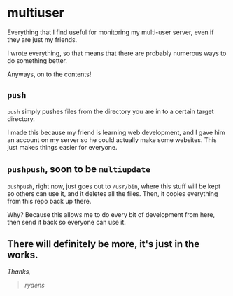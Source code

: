 # multiuser
Everything that I find useful for monitoring my multi-user
server, even if they are just my friends.

I wrote everything, so that means that there are probably
numerous ways to do something better.

Anyways, on to the contents!

## `push`
`push` simply pushes files from the directory you are in
to a certain target directory.

I made this because my friend is learning web development,
and I gave him an account on my server so he could actually
make some websites. This just makes things easier for everyone.


## `pushpush`, soon to be `multiupdate`
`pushpush`, right now, just goes out to `/usr/bin`, where this
stuff will be kept so others can use it, and it deletes all the files.
Then, it copies everything from this repo back up there.

Why? Because this allows me to do every bit of development from here,
then send it back so everyone can use it.

## There will definitely be more, it's just in the works.
*Thanks,*
> *rydens*
